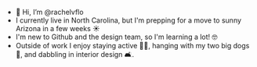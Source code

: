 - 👋 Hi, I’m @rachelvflo
- I currently live in North Carolina, but I'm prepping for a move to sunny Arizona in a few weeks ☀️
- I'm new to Github and the design team, so I'm learning a lot! 🤓
- Outside of work I enjoy staying active 🏃‍♀️, hanging with my two big dogs 🦮, and dabbling in interior design 🛋. 
